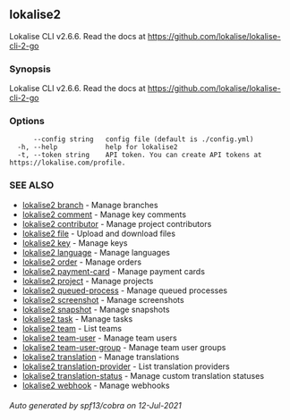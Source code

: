 ## lokalise2

Lokalise CLI v2.6.6. Read the docs at https://github.com/lokalise/lokalise-cli-2-go

### Synopsis

Lokalise CLI v2.6.6. Read the docs at https://github.com/lokalise/lokalise-cli-2-go

### Options

```
      --config string   config file (default is ./config.yml)
  -h, --help            help for lokalise2
  -t, --token string    API token. You can create API tokens at https://lokalise.com/profile.
```

### SEE ALSO

* [lokalise2 branch](lokalise2_branch.md)	 - Manage branches
* [lokalise2 comment](lokalise2_comment.md)	 - Manage key comments
* [lokalise2 contributor](lokalise2_contributor.md)	 - Manage project contributors
* [lokalise2 file](lokalise2_file.md)	 - Upload and download files
* [lokalise2 key](lokalise2_key.md)	 - Manage keys
* [lokalise2 language](lokalise2_language.md)	 - Manage languages
* [lokalise2 order](lokalise2_order.md)	 - Manage orders
* [lokalise2 payment-card](lokalise2_payment-card.md)	 - Manage payment cards
* [lokalise2 project](lokalise2_project.md)	 - Manage projects
* [lokalise2 queued-process](lokalise2_queued-process.md)	 - Manage queued processes
* [lokalise2 screenshot](lokalise2_screenshot.md)	 - Manage screenshots
* [lokalise2 snapshot](lokalise2_snapshot.md)	 - Manage snapshots
* [lokalise2 task](lokalise2_task.md)	 - Manage tasks
* [lokalise2 team](lokalise2_team.md)	 - List teams
* [lokalise2 team-user](lokalise2_team-user.md)	 - Manage team users
* [lokalise2 team-user-group](lokalise2_team-user-group.md)	 - Manage team user groups
* [lokalise2 translation](lokalise2_translation.md)	 - Manage translations
* [lokalise2 translation-provider](lokalise2_translation-provider.md)	 - List translation providers
* [lokalise2 translation-status](lokalise2_translation-status.md)	 - Manage custom translation statuses
* [lokalise2 webhook](lokalise2_webhook.md)	 - Manage webhooks

###### Auto generated by spf13/cobra on 12-Jul-2021

